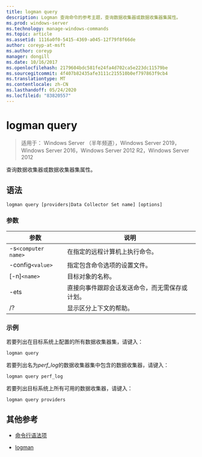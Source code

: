 ```yaml
---
title: logman query
description: Logman 查询命令的参考主题，查询数据收集器或数据收集器集属性。
ms.prod: windows-server
ms.technology: manage-windows-commands
ms.topic: article
ms.assetid: 1116a0f0-5415-4369-a045-12f79f8f66de
author: coreyp-at-msft
ms.author: coreyp
manager: dongill
ms.date: 10/16/2017
ms.openlocfilehash: 2179604bdc581fe24fa4d702ca5e223dc11579be
ms.sourcegitcommit: 4f407b82435afe3111c215510b0ef797863f9cb4
ms.translationtype: MT
ms.contentlocale: zh-CN
ms.lasthandoff: 05/24/2020
ms.locfileid: "83820557"
---
```

# <a name="logman-query"></a>logman query

> 适用于： Windows Server （半年频道），Windows Server 2019，Windows Server 2016，Windows Server 2012 R2，Windows Server 2012

查询数据收集器或数据收集器集属性。

## <a name="syntax"></a>语法

```
logman query [providers|Data Collector Set name] [options]
```

### <a name="parameters"></a>参数

| 参数 | 说明 |
| --------- | ----------- |
| -s`<computer name>` | 在指定的远程计算机上执行命令。 |
| -config`<value>` | 指定包含命令选项的设置文件。 |
| [-n]`<name>` | 目标对象的名称。 |
| -ets | 直接向事件跟踪会话发送命令，而无需保存或计划。 |
| /? | 显示区分上下文的帮助。 |

### <a name="examples"></a>示例

若要列出在目标系统上配置的所有数据收集器集，请键入：

```
logman query
```

若要列出名为*perf_log*的数据收集器集中包含的数据收集器，请键入：

```
logman query perf_log
```

若要列出目标系统上所有可用的数据收集器，请键入：

```
logman query providers
```

## <a name="additional-references"></a>其他参考

- [命令行语法项](command-line-syntax-key.md)

- [logman](logman.md)

